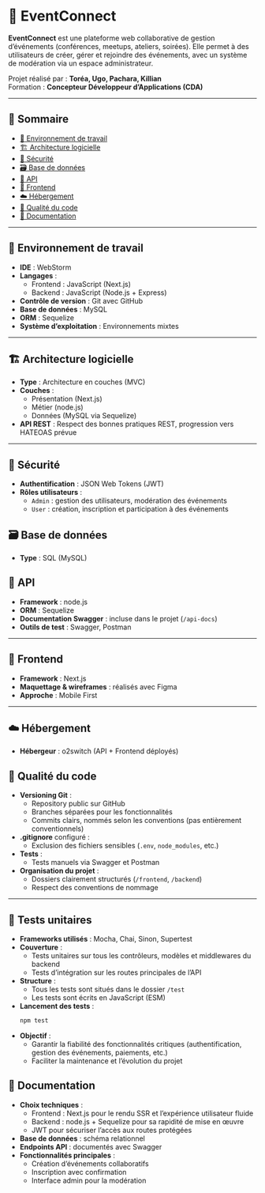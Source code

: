 # 📅 EventConnect

**EventConnect** est une plateforme web collaborative de gestion d’événements (conférences, meetups, ateliers, soirées). Elle permet à des utilisateurs de créer, gérer et rejoindre des événements, avec un système de modération via un espace administrateur.

Projet réalisé par : **Toréa, Ugo, Pachara, Killian**  
Formation : **Concepteur Développeur d’Applications (CDA)**

---

## 🧠 Sommaire

- [🔧 Environnement de travail](#-environnement-de-travail)
- [🏗 Architecture logicielle](#-architecture-logicielle)
- [🔐 Sécurité](#-sécurité)
- [🗃 Base de données](#-base-de-données)
- [📡 API](#-api)
- [🎨 Frontend](#-frontend)
- [☁️ Hébergement](#-hébergement)
- [🧪 Qualité du code](#-qualité-du-code)
- [📄 Documentation](#-documentation)

---

## 🔧 Environnement de travail

- **IDE** : WebStorm
- **Langages** :
  - Frontend : JavaScript (Next.js)
  - Backend : JavaScript (Node.js + Express)
- **Contrôle de version** : Git avec GitHub
- **Base de données** : MySQL
- **ORM** : Sequelize
- **Système d’exploitation** : Environnements mixtes

---

## 🏗 Architecture logicielle

- **Type** : Architecture en couches (MVC)
- **Couches** :
  - Présentation (Next.js)
  - Métier (node.js)
  - Données (MySQL via Sequelize)
- **API REST** : Respect des bonnes pratiques REST, progression vers HATEOAS prévue

---

## 🔐 Sécurité

- **Authentification** : JSON Web Tokens (JWT)
- **Rôles utilisateurs** :
  - `Admin` : gestion des utilisateurs, modération des événements
  - `User` : création, inscription et participation à des événements


## 🗃 Base de données

- **Type** : SQL (MySQL)

## 📡 API

- **Framework** : node.js
- **ORM** : Sequelize
- **Documentation Swagger** : incluse dans le projet (`/api-docs`)
- **Outils de test** : Swagger, Postman


---

## 🎨 Frontend

- **Framework** : Next.js
- **Maquettage & wireframes** : réalisés avec Figma
- **Approche** : Mobile First

---

## ☁️ Hébergement

- **Hébergeur** : o2switch (API + Frontend déployés)

## 🧪 Qualité du code

- **Versioning Git** :
  - Repository public sur GitHub
  - Branches séparées pour les fonctionnalités
  - Commits clairs, nommés selon les conventions (pas entièrement conventionnels)
- **.gitignore** configuré :
  - Exclusion des fichiers sensibles (`.env`, `node_modules`, etc.)
- **Tests** :
  - Tests manuels via Swagger et Postman
- **Organisation du projet** :
  - Dossiers clairement structurés (`/frontend`, `/backend`)
  - Respect des conventions de nommage

---

## 🧪 Tests unitaires

- **Frameworks utilisés** : Mocha, Chai, Sinon, Supertest
- **Couverture** :
  - Tests unitaires sur tous les contrôleurs, modèles et middlewares du backend
  - Tests d’intégration sur les routes principales de l’API
- **Structure** :
  - Tous les tests sont situés dans le dossier `/test`
  - Les tests sont écrits en JavaScript (ESM)
- **Lancement des tests** :
  ```bash
  npm test
  ```
- **Objectif** :
  - Garantir la fiabilité des fonctionnalités critiques (authentification, gestion des événements, paiements, etc.)
  - Faciliter la maintenance et l’évolution du projet 

## 📄 Documentation

- **Choix techniques** :
  - Frontend : Next.js pour le rendu SSR et l’expérience utilisateur fluide
  - Backend : node.js + Sequelize pour sa rapidité de mise en œuvre
  - JWT pour sécuriser l’accès aux routes protégées
- **Base de données** : schéma relationnel 
- **Endpoints API** : documentés avec Swagger 
- **Fonctionnalités principales** :
  - Création d’événements collaboratifs
  - Inscription avec confirmation
  - Interface admin pour la modération


